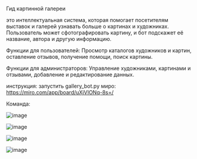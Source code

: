 Гид картинной галереи 

это интеллектуальная система, которая помогает посетителям выставок и галерей узнавать больше о картинах и художниках. Пользователь может сфотографировать картину, и бот подскажет её название, автора и другую информацию. 

Функции для пользователей: 
Просмотр каталогов художников и картин, оставление отзывов, получение помощи, поиск картины.

Функции для администраторов: 
Управление художниками, картинами и отзывами, добавление и редактирование данных.

инструкция:
запустить gallery_bot.py
миро:
https://miro.com/app/board/uXjVIONq-8s=/




Команда:



![image](https://github.com/user-attachments/assets/5d0a6dea-40a9-4a92-92f0-17b8c8ecf42c)

![image](https://github.com/user-attachments/assets/ee913b63-e4a5-4241-8377-fbc09cb2b949)

![image](https://github.com/user-attachments/assets/4c2fcb0c-abdd-44d7-8f05-e0be77524dd7)

![image](https://github.com/user-attachments/assets/40c5b216-fe31-45bd-a500-b33799162618)




